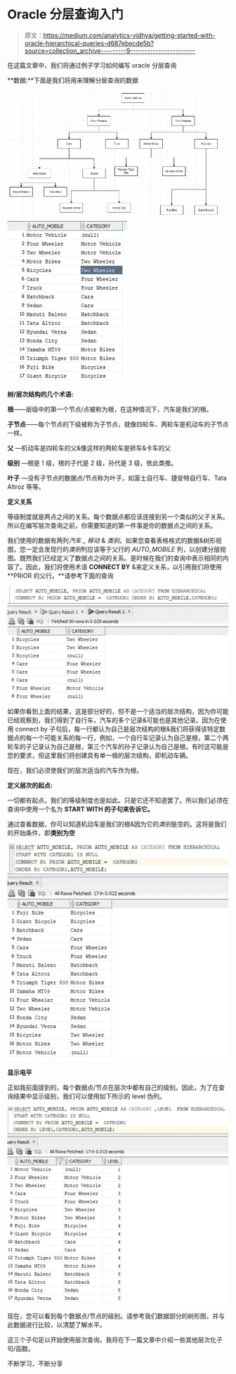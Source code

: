 # Oracle 分层查询入门

> 原文：<https://medium.com/analytics-vidhya/getting-started-with-oracle-hierarchical-queries-d687ebecde5b?source=collection_archive---------9----------------------->

在这篇文章中，我们将通过例子学习如何编写 oracle 分层查询

**数据:**下面是我们将用来理解分层查询的数据

![](img/3546a71bf21c40605b3bc16fd392ab89.png)![](img/368cae2a35adacd5c1f3ca5a2c84c34d.png)

**树/层次结构的几个术语:**

**根**——层级中的第一个节点/点被称为根，在这种情况下，汽车是我们的根。

**子节点**——每个节点的下级被称为子节点，就像四轮车、两轮车是机动车的子节点一样。

**父** —机动车是四轮车的父&像这样的两轮车是轿车&卡车的父

**级别** —根是 1 级，根的子代是 2 级，孙代是 3 级，依此类推。

**叶子** —没有子节点的数据点/节点称为叶子，如富士自行车、捷安特自行车、Tata Altroz 等等。

**定义关系**

等级制度就是两点之间的关系。每个数据点都应该连接到另一个类似的父子关系。所以在编写层次查询之前，你需要知道的第一件事是你的数据点之间的关系。

我们使用的数据有两列*汽车 _ 移动* & *类别*。如果您查看表格格式的数据&树形视图，您一定会发现行的*类别*列应该等于父行的 *AUTO_MOBILE* 列，以创建分层视图。既然我们已经定义了数据点之间的关系。是时候在我们的查询中表示相同的内容了。因此，我们将使用术语 **CONNECT BY** &来定义关系，以引用我们将使用 **PRIOR 的父行。**请参考下面的查询

![](img/a05900fc9664511ce424940c079e3563.png)

如果你看到上面的结果，这是部分好的，但不是一个适当的层次结构，因为你可能已经观察到，我们得到了自行车，汽车的多个记录&可能也是其他记录。因为在使用 connect by 子句后，每一行都认为自己是层次结构的根&我们将获得该特定数据点的每一个可能关系的每一行，例如，一个自行车记录认为自己是根，第二个两轮车的子记录认为自己是根，第三个汽车的孙子记录认为自己是根。有时这可能是您的要求，但这里我们将创建具有单一根的层次结构，即机动车辆。

现在，我们必须使我们的层次适当的汽车作为根。

**定义层次的起点:**

一切都有起点，我们的等级制度也是如此。只是它还不知道罢了。所以我们必须在查询中使用一个名为 **START WITH 的子句来告诉它。**

通过查看数据，你可以知道机动车是我们的根&因为它的*类别*是空的。这将是我们的开始条件，即**类别为空**

![](img/e44c2327fd4d9772c4bce346374ec820.png)

**显示电平**

正如我前面提到的，每个数据点/节点在层次中都有自己的级别。因此，为了在查询结果中显示级别，我们可以使用如下所示的 level 伪列。

![](img/a6599f3ad90301c5dd5166a0f8445b8b.png)

现在，您可以看到每个数据点/节点的级别。请参考我们数据部分的树形图，并与此数据进行比较，以清楚了解水平。

这三个子句足以开始使用层次查询。我将在下一篇文章中介绍一些其他层次化子句/函数。

不断学习，不断分享